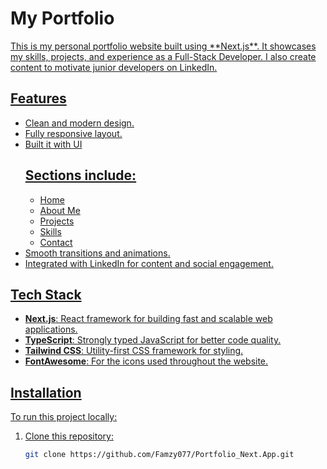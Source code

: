 # My Portfolio

<a href='www.akinolafemi.com.ng'>
This is my personal portfolio website built using **Next.js**. It showcases my skills, projects, and experience as a Full-Stack Developer. I also create content to motivate junior developers on LinkedIn.

## Features

- Clean and modern design.
- Fully responsive layout.
- Built it with UI
  ## Sections include:
  - Home
  - About Me
  - Projects
  - Skills
  - Contact
- Smooth transitions and animations.
- Integrated with LinkedIn for content and social engagement.

## Tech Stack

- **Next.js**: React framework for building fast and scalable web applications.
- **TypeScript**: Strongly typed JavaScript for better code quality.
- **Tailwind CSS**: Utility-first CSS framework for styling.
- **FontAwesome**: For the icons used throughout the website.

## Installation

To run this project locally:

1. Clone this repository:
   ```bash
   git clone https://github.com/Famzy077/Portfolio_Next.App.git
   ```